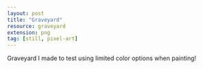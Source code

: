```yaml
---
layout: post
title: "Graveyard"
resource: graveyard
extension: png
tag: [still, pixel-art]
---
```


Graveyard I made to test using limited color options when painting!